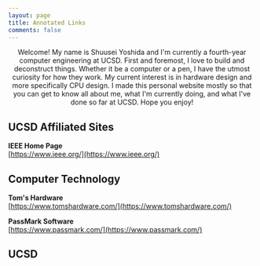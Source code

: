 ```yaml
---
layout: page
title: Annotated Links
comments: false
---
```


<div align="center">Welcome! My name is Shuusei Yoshida and I'm currently a fourth-year computer engineering at UCSD. First and foremost, I love to build and deconstruct things. Whether it be a computer or a pen, I have the utmost curiosity for how they work. My current interest is in hardware design and more specifically CPU design. I made this personal website mostly so that you can get to know all about me, what I'm currently doing, and what I've done so far at UCSD. Hope you enjoy!</div>

## UCSD Affiliated Sites
**IEEE Home Page**  
[https://www.ieee.org/](https://www.ieee.org/)

## Computer Technology

**Tom's Hardware**  
[https://www.tomshardware.com/](https://www.tomshardware.com/)

**PassMark Software**  
[https://www.passmark.com/](https://www.passmark.com/)

## UCSD


